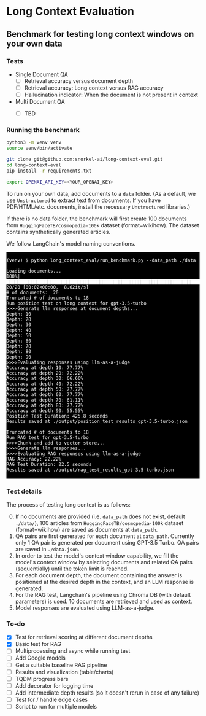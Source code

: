 # Long Context Evaluation

## Benchmark for testing long context windows on your own data

### Tests

- Single Document QA
    - [ ] Retrieval accuracy versus document depth
    - [ ] Retrieval accuracy: Long context versus RAG accuracy
    - [ ] Hallucination indicator: When the document is not present in context
- Multi Document QA
    - [ ] TBD


### Running the benchmark

```zsh
python3 -m venv venv
source venv/bin/activate
```

```zsh
git clone git@github.com:snorkel-ai/long-context-eval.git
cd long-context-eval
pip install -r requirements.txt
```

```zsh
export OPENAI_API_KEY=<YOUR_OPENAI_KEY>
```

To run on your own data, add documents to a `data` folder. (As a default, we use `Unstructured` to extract text from documents. If you have PDF/HTML/etc. documents, install the necessary `Unstructured` libraries.)

If there is no data folder, the benchmark will first create 100 documents from `HuggingFaceTB/cosmopedia-100k` dataset (format=wikihow). The dataset contains synthetically generated articles.

We follow LangChain's model naming conventions.

<pre style="background-color:black; color:white;">
<code>
(venv) $ python long_context_eval/run_benchmark.py --data_path ./data

Loading documents...
100%|██████████████████████████████████████████████████████████████████████████████████████████████████████████████████████████████| 20/20 [00:02<00:00,  8.62it/s]
# of documents:  20
Truncated # of documents to 18
Run position test on long context for gpt-3.5-turbo
>>>>Generate llm responses at document depths...
Depth: 10
Depth: 20
Depth: 30
Depth: 40
Depth: 50
Depth: 60
Depth: 70
Depth: 80
Depth: 90
>>>>Evaluating responses using llm-as-a-judge
Accuracy at depth 10: 77.77%
Accuracy at depth 20: 72.22%
Accuracy at depth 30: 66.66%
Accuracy at depth 40: 72.22%
Accuracy at depth 50: 77.77%
Accuracy at depth 60: 77.77%
Accuracy at depth 70: 61.11%
Accuracy at depth 80: 77.77%
Accuracy at depth 90: 55.55%
Position Test Duration: 425.8 seconds
Results saved at ./output/position_test_results_gpt-3.5-turbo.json

Truncated # of documents to 18
Run RAG test for gpt-3.5-turbo
>>>>Chunk and add to vector store...
>>>>Generate llm responses...
>>>>Evaluating RAG responses using llm-as-a-judge
RAG Accuracy: 22.22%
RAG Test Duration: 22.5 seconds
Results saved at ./output/rag_test_results_gpt-3.5-turbo.json
</code>
</pre>


### Test details

The process of testing long context is as follows:

0. If no documents are provided (i.e. `data_path` does not exist, default `./data/`), 100 articles from `HuggingFaceTB/cosmopedia-100k` dataset (format=wikihow) are saved as documents at `data_path`.
1. QA pairs are first generated for each document at `data_path`. Currently only 1 QA pair is generated per document using GPT-3.5 Turbo. QA pairs are saved in `./data.json`.
2. In order to test the model's context window capability, we fill the model's context window by selecting documents and related QA pairs (sequentially) until the token limit is reached.
3. For each document depth, the document containing the answer is positioned at the desired depth in the context, and an LLM response is generated.
4. For the RAG test, Langchain's pipeline using Chroma DB (with default parameters) is used. 10 documents are retrieved and used as context.
5. Model responses are evaluated using LLM-as-a-judge.


### To-do
- [X] Test for retrieval scoring at different document depths
- [X] Basic test for RAG
- [ ] Multiprocessing and async while running test
- [ ] Add Google models
- [ ] Get a suitable baseline RAG pipeline
- [ ] Results and visualization (table/charts)
- [ ] TQDM progress bars
- [ ] Add decorator for logging time
- [ ] Add intermediate depth results (so it doesn't rerun in case of any failure)
- [ ] Test for / handle edge cases
- [ ] Script to run for multiple models
